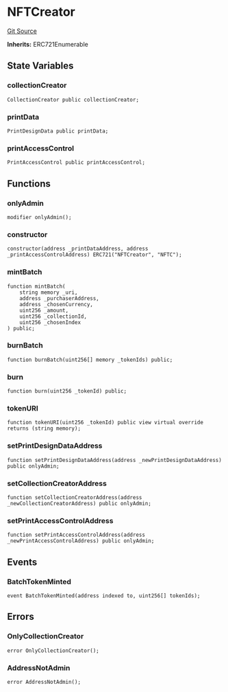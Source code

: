 # NFTCreator
[Git Source](https://github.com/digiv3rse/core-contracts/blob/5454b58664fab805b6888a68ff40915d251f32f3/contracts/modules/creator/NFTCreator.sol)

**Inherits:**
ERC721Enumerable


## State Variables
### collectionCreator

```solidity
CollectionCreator public collectionCreator;
```


### printData

```solidity
PrintDesignData public printData;
```


### printAccessControl

```solidity
PrintAccessControl public printAccessControl;
```


## Functions
### onlyAdmin


```solidity
modifier onlyAdmin();
```

### constructor


```solidity
constructor(address _printDataAddress, address _printAccessControlAddress) ERC721("NFTCreator", "NFTC");
```

### mintBatch


```solidity
function mintBatch(
    string memory _uri,
    address _purchaserAddress,
    address _chosenCurrency,
    uint256 _amount,
    uint256 _collectionId,
    uint256 _chosenIndex
) public;
```

### burnBatch


```solidity
function burnBatch(uint256[] memory _tokenIds) public;
```

### burn


```solidity
function burn(uint256 _tokenId) public;
```

### tokenURI


```solidity
function tokenURI(uint256 _tokenId) public view virtual override returns (string memory);
```

### setPrintDesignDataAddress


```solidity
function setPrintDesignDataAddress(address _newPrintDesignDataAddress) public onlyAdmin;
```

### setCollectionCreatorAddress


```solidity
function setCollectionCreatorAddress(address _newCollectionCreatorAddress) public onlyAdmin;
```

### setPrintAccessControlAddress


```solidity
function setPrintAccessControlAddress(address _newPrintAccessControlAddress) public onlyAdmin;
```

## Events
### BatchTokenMinted

```solidity
event BatchTokenMinted(address indexed to, uint256[] tokenIds);
```

## Errors
### OnlyCollectionCreator

```solidity
error OnlyCollectionCreator();
```

### AddressNotAdmin

```solidity
error AddressNotAdmin();
```

